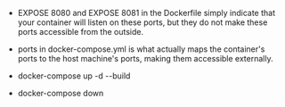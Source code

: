 ﻿- EXPOSE 8080 and EXPOSE 8081 in the Dockerfile simply indicate that your container will listen on these ports, but they do not make these ports accessible from the outside.

- ports in docker-compose.yml is what actually maps the container's ports to the host machine's ports, making them accessible externally.

- docker-compose up -d --build
- docker-compose down